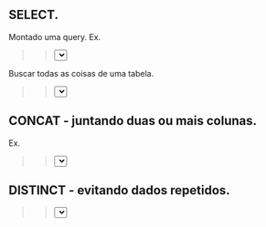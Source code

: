 ## SELECT.
  Montado uma query.
  Ex.
  >> <SELECT> 'Alex' AS nome, 'NC' AS sobrenome, 'Goiania' AS cidade, '25' AS idade;

  Buscar todas as coisas de uma tabela.
  >> <SELECT> * FROM nomeBanco.nomeTabela

## CONCAT - juntando duas ou mais colunas.

  Ex.
  >> <SELECT CONCAT>(first_name, " ", last_name) AS "Nome Completo" FROM sakila.actor;

## DISTINCT - evitando dados repetidos.

  >> <SELECT DISTINCT> Idade FROM Escola.Estudantes;